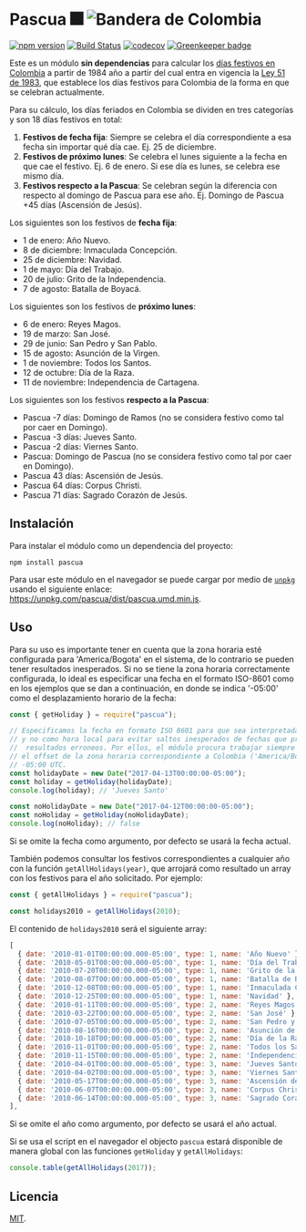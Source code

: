 # Pascua 🎆 ![Bandera de Colombia](https://upload.wikimedia.org/wikipedia/commons/thumb/2/21/Flag_of_Colombia.svg/25px-Flag_of_Colombia.svg.png)

[![npm version](https://badge.fury.io/js/pascua.svg)](https://badge.fury.io/js/pascua) [![Build Status](https://travis-ci.com/archemiro/pascua.svg?branch=master)](https://travis-ci.com/archemiro/pascua) [![codecov](https://codecov.io/gh/archemiro/pascua/branch/master/graph/badge.svg)](https://codecov.io/gh/archemiro/pascua) [![Greenkeeper badge](https://badges.greenkeeper.io/archemiro/pascua.svg)](https://greenkeeper.io/)

Este es un módulo **sin dependencias** para calcular los [días festivos en Colombia](https://festivosencolombia.archemiro.com) a partir de 1984 año a partir del cual entra en vigencia la [Ley 51 de 1983](http://www.alcaldiabogota.gov.co/sisjur/normas/Norma1.jsp?i=4954), que establece los días festivos para Colombia de la forma en que se celebran actualmente.

Para su cálculo, los días feriados en Colombia se dividen en tres categorías y son 18 días festivos en total:

1.  **Festivos de fecha fija**: Siempre se celebra el día correspondiente a esa fecha sin importar qué día cae. Ej. 25 de diciembre.
2.  **Festivos de próximo lunes**: Se celebra el lunes siguiente a la fecha en que cae el festivo. Ej. 6 de enero. Si ese día es lunes, se celebra ese mismo día.
3.  **Festivos respecto a la Pascua**: Se celebran según la diferencia con respecto al domingo de Pascua para ese año. Ej. Domingo de Pascua +45 días (Ascensión de Jesús).

Los siguientes son los festivos de **fecha fija**:

* 1 de enero: Año Nuevo.
* 8 de diciembre: Inmaculada Concepción.
* 25 de diciembre: Navidad.
* 1 de mayo: Día del Trabajo.
* 20 de julio: Grito de la Independencia.
* 7 de agosto: Batalla de Boyacá.

Los siguientes son los festivos de **próximo lunes**:

* 6 de enero: Reyes Magos.
* 19 de marzo: San José.
* 29 de junio: San Pedro y San Pablo.
* 15 de agosto: Asunción de la Virgen.
* 1 de noviembre: Todos los Santos.
* 12 de octubre: Día de la Raza.
* 11 de noviembre: Independencia de Cartagena.

Los siguientes son los festivos **respecto a la Pascua**:

* Pascua -7 días: Domingo de Ramos (no se considera festivo como tal por caer en Domingo).
* Pascua -3 días: Jueves Santo.
* Pascua -2 días: Viernes Santo.
* Pascua: Domingo de Pascua (no se considera festivo como tal por caer en Domingo).
* Pascua 43 días: Ascensión de Jesús.
* Pascua 64 días: Corpus Christi.
* Pascua 71 días: Sagrado Corazón de Jesús.

## Instalación

Para instalar el módulo como un dependencia del proyecto:

```shell
npm install pascua
```

Para usar este módulo en el navegador se puede cargar por medio de [`unpkg`](http://unpkg.org/)
usando el siguiente enlace: https://unpkg.com/pascua/dist/pascua.umd.min.js.

## Uso

Para su uso es importante tener en cuenta que la zona horaria esté configurada
para 'America/Bogota' en el sistema, de lo contrario se pueden tener resultados
inesperados. Si no se tiene la zona horaria correctamente configurada, lo ideal
es especificar una fecha en el formato ISO-8601 como en los ejemplos que se dan
a continuación, en donde se indica '-05:00' como el desplazamiento horario de
la fecha:

```js
const { getHoliday } = require("pascua");

// Especificamos la fecha en formato ISO 8601 para que sea interpretada como UTC
// y no como hora local para evitar saltos inesperados de fechas que producirían
//  resultados erroneos. Por ellos, el módulo procura trabajar siempre con UTC y
// el offset de la zona horaria correspondiente a Colombia ('America/Bogota'):
// -05:00 UTC.
const holidayDate = new Date("2017-04-13T00:00:00-05:00");
const holiday = getHoliday(holidayDate);
console.log(holiday); // 'Jueves Santo'

const noHolidayDate = new Date("2017-04-12T00:00:00-05:00");
const noHoliday = getHoliday(noHolidayDate);
console.log(noHoliday); // false
```

Si se omite la fecha como argumento, por defecto se usará la fecha actual.

También podemos consultar los festivos correspondientes a cualquier año con la
función `getAllHolidays(year)`, que arrojará como resultado un array con los
festivos para el año solicitado. Por ejemplo:

```js
const { getAllHolidays } = require("pascua");

const holidays2010 = getAllHolidays(2010);
```

El contenido de `holidays2010` será el siguiente array:

```js
[
  { date: '2010-01-01T00:00:00.000-05:00', type: 1, name: 'Año Nuevo' },
  { date: '2010-05-01T00:00:00.000-05:00', type: 1, name: 'Día del Trabajo' },
  { date: '2010-07-20T00:00:00.000-05:00', type: 1, name: 'Grito de la Independencia' },
  { date: '2010-08-07T00:00:00.000-05:00', type: 1, name: 'Batalla de Boyacá' },
  { date: '2010-12-08T00:00:00.000-05:00', type: 1, name: 'Inmaculada Concepción' },
  { date: '2010-12-25T00:00:00.000-05:00', type: 1, name: 'Navidad' },
  { date: '2010-01-11T00:00:00.000-05:00', type: 2, name: 'Reyes Magos' },
  { date: '2010-03-22T00:00:00.000-05:00', type: 2, name: 'San José' },
  { date: '2010-07-05T00:00:00.000-05:00', type: 2, name: 'San Pedro y San Pablo' },
  { date: '2010-08-16T00:00:00.000-05:00', type: 2, name: 'Asunción de la Virgen' },
  { date: '2010-10-18T00:00:00.000-05:00', type: 2, name: 'Día de la Raza' },
  { date: '2010-11-01T00:00:00.000-05:00', type: 2, name: 'Todos los Santos' },
  { date: '2010-11-15T00:00:00.000-05:00', type: 2, name: 'Independencia de Cartagena' },
  { date: '2010-04-01T00:00:00.000-05:00', type: 3, name: 'Jueves Santo' },
  { date: '2010-04-02T00:00:00.000-05:00', type: 3, name: 'Viernes Santo' },
  { date: '2010-05-17T00:00:00.000-05:00', type: 3, name: 'Ascensión de Jesús' },
  { date: '2010-06-07T00:00:00.000-05:00', type: 3, name: 'Corpus Christi' },
  { date: '2010-06-14T00:00:00.000-05:00', type: 3, name: 'Sagrado Corazón de Jesús' },
],
```

Si se omite el año como argumento, por defecto se usará el año actual.

Si se usa el script en el navegador el objecto `pascua` estará disponible de manera global con las
funciones `getHoliday` y `getAllHolidays`:

```js
console.table(getAllHolidays(2017));
```

## Licencia

[MIT](LICENSE).
